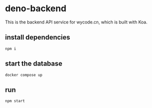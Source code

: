 # deno-backend

This is the backend API service for wycode.cn, which is built with Koa.

## install dependencies

`npm i`

## start the database

`docker compose up`

## run

`npm start`
